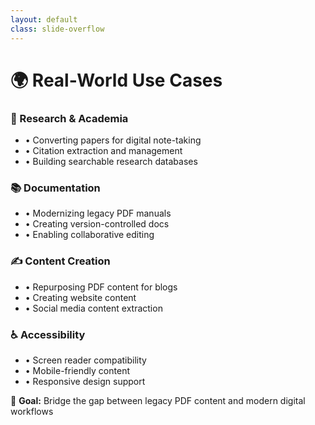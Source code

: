 ```yaml
---
layout: default
class: slide-overflow
---
```


# 🌍 Real-World Use Cases

<div class="grid grid-cols-2 gap-6 mt-8">
  <div class="p-6 border-l-4 border-blue-500 bg-blue-50">
    <h3 class="text-xl font-semibold mb-3">🔬 Research & Academia</h3>
    <ul class="space-y-2 text-sm">
      <li>• Converting papers for digital note-taking</li>
      <li>• Citation extraction and management</li>
      <li>• Building searchable research databases</li>
    </ul>
  </div>

  <div class="p-6 border-l-4 border-green-500 bg-green-50">
    <h3 class="text-xl font-semibold mb-3">📚 Documentation</h3>
    <ul class="space-y-2 text-sm">
      <li>• Modernizing legacy PDF manuals</li>
      <li>• Creating version-controlled docs</li>
      <li>• Enabling collaborative editing</li>
    </ul>
  </div>

  <div class="p-6 border-l-4 border-purple-500 bg-purple-50">
    <h3 class="text-xl font-semibold mb-3">✍️ Content Creation</h3>
    <ul class="space-y-2 text-sm">
      <li>• Repurposing PDF content for blogs</li>
      <li>• Creating website content</li>
      <li>• Social media content extraction</li>
    </ul>
  </div>

  <div class="p-6 border-l-4 border-orange-500 bg-orange-50">
    <h3 class="text-xl font-semibold mb-3">♿ Accessibility</h3>
    <ul class="space-y-2 text-sm">
      <li>• Screen reader compatibility</li>
      <li>• Mobile-friendly content</li>
      <li>• Responsive design support</li>
    </ul>
  </div>
</div>

<div class="mt-8 text-center p-4 bg-gray-100 rounded-lg">
  <p class="text-lg font-medium">
    🎯 <strong>Goal:</strong> Bridge the gap between legacy PDF content and modern digital workflows
  </p>
</div> 